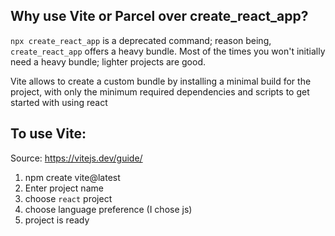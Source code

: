 ## Why use Vite or Parcel over create_react_app?

`npx create_react_app` is a deprecated command; reason being, `create_react_app` offers a heavy bundle.
Most of the times you won't initially need a heavy bundle; lighter projects are good.

Vite allows to create a custom bundle by installing a minimal build for the project,
with only the minimum required dependencies and scripts to get started with using react

## To use Vite:

Source: https://vitejs.dev/guide/

1. npm create vite@latest
2. Enter project name
3. choose `react` project
4. choose language preference (I chose js)
5. project is ready